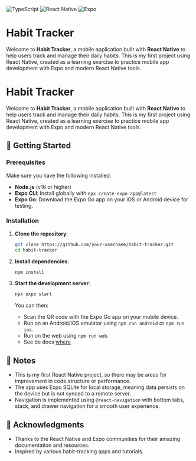 ![TypeScript](https://img.shields.io/badge/TypeScript-007ACC?style=flat-square&logo=typescript&logoColor=white) ![React Native](https://img.shields.io/badge/React_Native-61DAFB?style=flat-square&logo=react&logoColor=white) ![Expo](https://img.shields.io/badge/Expo-000020?style=flat-square&logo=expo&logoColor=white)
# Habit Tracker

Welcome to **Habit Tracker**, a mobile application built with **React Native** to help users track and manage their daily habits. This is my first project using React Native, created as a learning exercise to practice mobile app development with Expo and modern React Native tools.

# Habit Tracker

Welcome to **Habit Tracker**, a mobile application built with **React Native** to help users track and manage their daily habits. This is my first project using React Native, created as a learning exercise to practice mobile app development with Expo and modern React Native tools.

## 🚀 Getting Started

### Prerequisites

Make sure you have the following installed:
- **Node.js** (v16 or higher)
- **Expo CLI**: Install globally with `npx create-expo-app@latest`
- **Expo Go**: Download the Expo Go app on your iOS or Android device for testing.

### Installation

1. **Clone the repository**:
   ```bash
   git clone https://github.com/your-username/habit-tracker.git
   cd habit-tracker
   ```

2. **Install dependencies**:
   ```bash
   npm install
   ```

3. **Start the development server**:
   ```bash
   npx expo start
   ```
   You can then:
   - Scan the QR code with the Expo Go app on your mobile device.
   - Run on an Android/iOS emulator using `npm run android` or `npm run ios`.
   - Run on the web using `npm run web`.
   - See de docs [where](https://docs.expo.dev/)

## 📝 Notes

- This is my first React Native project, so there may be areas for improvement in code structure or performance.
- The app uses Expo SQLite for local storage, meaning data persists on the device but is not synced to a remote server.
- Navigation is implemented using `@react-navigation` with bottom tabs, stack, and drawer navigation for a smooth user experience.


## 🙌 Acknowledgments

- Thanks to the React Native and Expo communities for their amazing documentation and resources.
- Inspired by various habit-tracking apps and tutorials.
